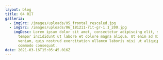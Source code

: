 ```yaml
---
layout: blog
title: 04 RIT
galleria:
  - imgSrc: /images/uploads/05_frontal_rescaled.jpg
  - imgSrc: /images/uploads/06_181211-rit-gr-1.1_200.jpg
    imgDesc: Lorem ipsum dolor sit amet, consectetur adipiscing elit, sed do eiusmod
      tempor incididunt ut labore et dolore magna aliqua. Ut enim ad minim
      veniam, quis nostrud exercitation ullamco laboris nisi ut aliquip ex ea
      commodo consequat.
date: 2021-03-16T15:05:45.016Z
---
```

